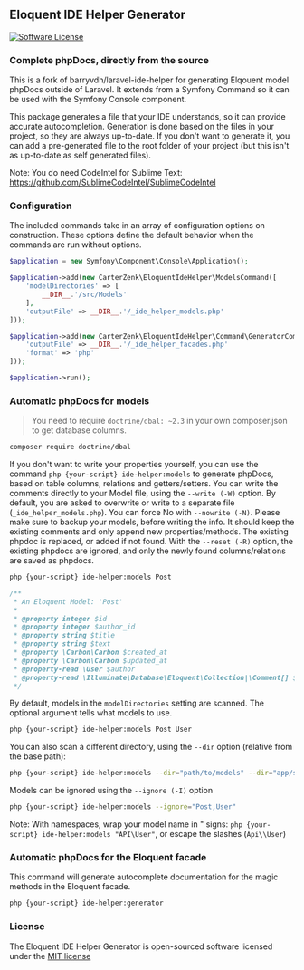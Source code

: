 ## Eloquent IDE Helper Generator

[![Software License][ico-license]](LICENSE.md)

### Complete phpDocs, directly from the source

This is a fork of barryvdh/laravel-ide-helper for generating Elqouent model phpDocs outside of Laravel.  It extends from a Symfony Command so it can be used with the Symfony Console component.

This package generates a file that your IDE understands, so it can provide accurate autocompletion. Generation is done based on the files in your project, so they are always up-to-date.
If you don't want to generate it, you can add a pre-generated file to the root folder of your project (but this isn't as up-to-date as self generated files).

Note: You do need CodeIntel for Sublime Text: https://github.com/SublimeCodeIntel/SublimeCodeIntel


### Configuration
The included commands take in an array of configuration options on construction.  These options define the default behavior when the commands are run without options.

```php
$application = new Symfony\Component\Console\Application();

$application->add(new CarterZenk\EloquentIdeHelper\ModelsCommand([
    'modelDirectories' => [
        __DIR__.'/src/Models'
    ],
    'outputFile' => __DIR__.'/_ide_helper_models.php'
]));

$application->add(new CarterZenk\EloquentIdeHelper\Command\GeneratorCommand([
    'outputFile' => __DIR__.'/_ide_helper_facades.php'
    'format' => 'php'
]));

$application->run();
```


### Automatic phpDocs for models

> You need to require `doctrine/dbal: ~2.3` in your own composer.json to get database columns.


```bash
composer require doctrine/dbal
```

If you don't want to write your properties yourself, you can use the command `php {your-script} ide-helper:models` to generate
phpDocs, based on table columns, relations and getters/setters. You can write the comments directly to your Model file, using the `--write (-W)` option. By default, you are asked to overwrite or write to a separate file (`_ide_helper_models.php`). You can force No with `--nowrite (-N)`.
Please make sure to backup your models, before writing the info.
It should keep the existing comments and only append new properties/methods. The existing phpdoc is replaced, or added if not found.
With the `--reset (-R)` option, the existing phpdocs are ignored, and only the newly found columns/relations are saved as phpdocs.

```bash
php {your-script} ide-helper:models Post
```

```php
/**
 * An Eloquent Model: 'Post'
 *
 * @property integer $id
 * @property integer $author_id
 * @property string $title
 * @property string $text
 * @property \Carbon\Carbon $created_at
 * @property \Carbon\Carbon $updated_at
 * @property-read \User $author
 * @property-read \Illuminate\Database\Eloquent\Collection|\Comment[] $comments
 */
```

By default, models in the `modelDirectories` setting are scanned. The optional argument tells what models to use.

```bash
php {your-script} ide-helper:models Post User
```

You can also scan a different directory, using the `--dir` option (relative from the base path):

```bash
php {your-script} ide-helper:models --dir="path/to/models" --dir="app/src/Model"
```

Models can be ignored using the `--ignore (-I)` option

```bash
php {your-script} ide-helper:models --ignore="Post,User"
```

Note: With namespaces, wrap your model name in " signs: `php {your-script} ide-helper:models "API\User"`, or escape the slashes (`Api\\User`)


### Automatic phpDocs for the Eloquent facade

This command will generate autocomplete documentation for the magic methods in the Eloquent facade.

```bash
php {your-script} ide-helper:generator
```

### License

The Eloquent IDE Helper Generator is open-sourced software licensed under the [MIT license](http://opensource.org/licenses/MIT)

[ico-license]: https://img.shields.io/badge/license-MIT-brightgreen.svg?style=flat-square